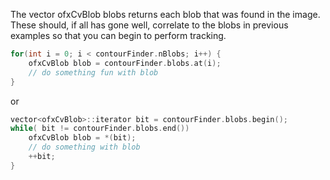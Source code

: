 The vector ofxCvBlob blobs returns each blob that was found in the image. These should, if all has gone well, correlate to the blobs in previous examples so that you can begin to perform tracking.

```cpp
for(int i = 0; i < contourFinder.nBlobs; i++) {
	ofxCvBlob blob = contourFinder.blobs.at(i);
	// do something fun with blob
}
```

or

```cpp
vector<ofxCvBlob>::iterator bit = contourFinder.blobs.begin();
while( bit != contourFinder.blobs.end())
	ofxCvBlob blob = *(bit);
	// do something with blob
	++bit;
}
```
